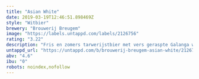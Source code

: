 ```yaml
---
title: "Asian White"
date: 2019-03-19T12:46:51.898469Z
style: "Witbier"
brewery: "Brouwerij Breugem"
image: "https://labels.untappd.com/labels/2126756"
rating: "3.22"
description: "Fris en zomers tarwerijstbier met vers geraspte Galanga wortel en Djeroek Poeroet. Strak van smaak, licht van alcohol en met een kenmerkend peper- en citruskarakter."
untappd_url: "https://untappd.com/b/brouwerij-breugem-asian-white/2126756"
abv: "4.6"
ibu: "0"
robots: noindex,nofollow
---
```

